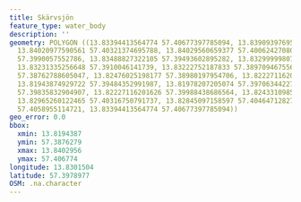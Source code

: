 ```yaml
---
title: Skärvsjön
feature_type: water_body
description: ''
geometry: POLYGON ((13.83394413564774 57.40677397785094, 13.83909397695509 57.40672774330325,
  13.84020977590561 57.40321374695788, 13.84029560659377 57.40062427080831, 13.83823567007083
  57.3990057552786, 13.83488827322105 57.39493602895282, 13.83299999807443 57.39257723068875,
  13.83231335256648 57.3910046141739, 13.83222752187833 57.38970946755666, 13.82982426260097
  57.38762788605047, 13.82476025198177 57.38980197954706, 13.82227116201626 57.39188343760241,
  13.81943874929722 57.39484352991987, 13.81978207205074 57.39706344227406, 13.82227116201626
  57.39835832904907, 13.82227116201626 57.39988438686564, 13.8243310985392 57.40191903175958,
  13.82965260122465 57.40316750791737, 13.82845097158597 57.40464712827524, 13.83128338430501
  57.4058955114721, 13.83394413564774 57.40677397785094))
geo_error: 0.0
bbox:
  xmin: 13.8194387
  ymin: 57.3876279
  xmax: 13.8402956
  ymax: 57.406774
longitude: 13.8301504
latitude: 57.3978977
OSM: .na.character
---
```

